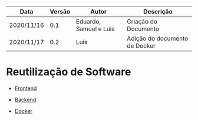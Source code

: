| Data |Versão| Autor | Descrição |
| ---- | ---- | ----- | --------- |
| 2020/11/16 | 0.1 | Eduardo, Samuel e Luis | Criação do Documento |
| 2020/11/17 | 0.2 | Luis | Adição do documento de Docker |

# Reutilização de Software

* [Frontend](06-padroes-de-arquitetura/frontend.md)

* [Backend](06-padroes-de-arquitetura/backend.md)

* [Docker](06-padroes-de-arquitetura/docker.md)